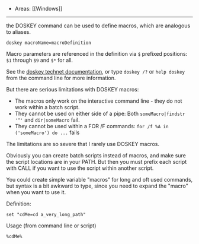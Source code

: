 
- Areas: [[Windows]]

---

the DOSKEY command can be used to define macros, which are analogous to aliases.

```
doskey macroName=macroDefinition
```

Macro parameters are referenced in the definition via `$` prefixed positions: `$1` through `$9` and `$*` for all.

See the [doskey technet documentation](https://technet.microsoft.com/en-us/library/bb490894.aspx), or type `doskey /?` or `help doskey` from the command line for more information.

But there are serious limitations with DOSKEY macros:

- The macros only work on the interactive command line - they do not work within a batch script.
- They cannot be used on either side of a pipe: Both `someMacro|findstr '^'` and `dir|someMacro` fail.
- They cannot be used within a FOR /F commands: `for /f %A in ('someMacro') do ...` fails

The limitations are so severe that I rarely use DOSKEY macros.

Obviously you can create batch scripts instead of macros, and make sure the script locations are in your PATH. But then you must prefix each script with CALL if you want to use the script within another script.

You could create simple variable "macros" for long and oft used commands, but syntax is a bit awkward to type, since you need to expand the "macro" when you want to use it.

Definition:

```
set "cdMe=cd a_very_long_path"
```

Usage (from command line or script)

```
%cdMe%
```
